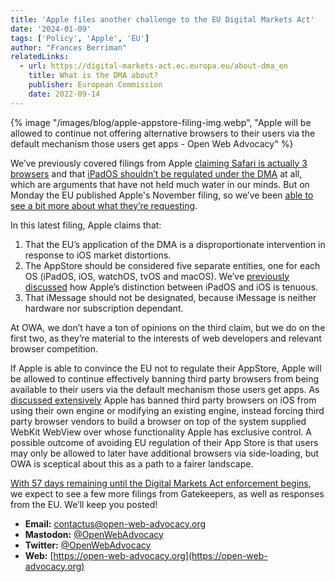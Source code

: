 ```yaml
---
title: 'Apple files another challenge to the EU Digital Markets Act'
date: '2024-01-09'
tags: ['Policy', 'Apple', 'EU']
author: "Frances Berriman"
relatedLinks:
  - url: https://digital-markets-act.ec.europa.eu/about-dma_en
    title: What is the DMA about?
    publisher: European Commission
    date: 2022-09-14
---
```


{% image
  "/images/blog/apple-appstore-filing-img.webp",
  "Apple will be allowed to continue not offering alternative browsers to their users via the default mechanism those users get apps - Open Web Advocacy"
%}

We’ve previously covered filings from Apple [claiming Safari is actually 3 browsers](https://www.macrumors.com/2023/11/04/apple-argued-safari-is-three-different-browsers) and that [iPadOS shouldn’t be regulated under the DMA](https://open-web-advocacy.org/blog/owa-eu-dma-submission-apple-ipados/) at all, which are arguments that have not held much water in our minds. But on Monday the EU published Apple's November filing, so we’ve been [able to see a bit more about what they’re requesting](https://eur-lex.europa.eu/legal-content/EN/TXT/?uri=OJ:C_202400563). 

In this latest filing, Apple claims that:

1. That the EU’s application of the DMA is a disproportionate intervention in response to iOS market distortions. 
2. The AppStore should be considered five separate entities, one for each OS (iPadOS, iOS, watchOS, tvOS and macOS). We’ve [previously discussed](https://open-web-advocacy.org/blog/owa-eu-dma-submission-apple-ipados/) how Apple’s distinction between iPadOS and iOS is tenuous.
3. That iMessage should not be designated, because iMessage is neither hardware nor subscription dependant.

At OWA, we don’t have a ton of opinions on the third claim, but we do on the first two, as they’re material to the interests of web developers and relevant browser competition.

If Apple is able to convince the EU not to regulate their AppStore, Apple will be allowed to continue effectively banning third party browsers from being available to their users via the default mechanism those users get apps. As [discussed extensively](https://open-web-advocacy.org/walled-gardens-report/#apple-has-effectively-banned-all-third-party-browsers) Apple has banned third party browsers on iOS from using their own engine or modifying an existing engine, instead forcing third party browser vendors to build a browser on top of the system supplied WebKit WebView over whose functionality Apple has exclusive control. A possible outcome of avoiding EU regulation of their App Store is that users may only be allowed to later have additional browsers via side-loading, but OWA is sceptical about this as a path to a fairer landscape.

[With 57 days remaining until the Digital Markets Act enforcement begins](https://digital-markets-act.ec.europa.eu/about-dma_en), we expect to see a few more filings from Gatekeepers, as well as responses from the EU. We’ll keep you posted!



- **Email:**        [contactus@open-web-advocacy.org](mailto:contactus@open-web-advocacy.org)
- **Mastodon:**      [@OpenWebAdvocacy](https://mastodon.social/@owa)
- **Twitter:**      [@OpenWebAdvocacy](https://twitter.com/OpenWebAdvocacy)
- **Web:**         [https://open-web-advocacy.org](https://open-web-advocacy.org)
